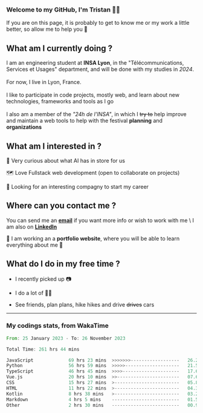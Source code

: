 ### Welcome to my GitHub, I'm Tristan 👨‍💻

If you are on this page, it is probably to get to know me or my work a little better, so allow me to help you 💁

## What am I currently doing ?

I am an engineering student at **INSA Lyon**, in the "Télécommunications, Services et Usages" department, and will be done with my studies in *2024*. \
\
For now, I live in Lyon, France. \
\
I like to participate in code projects, mostly web, and learn about new technologies, frameworks and tools as I go
\
\
I also am a member of the *"24h de l'INSA"*, in which I ~~try to~~  help improve and maintain a web tools to help with the festival **planning** and **organizations**

## What am I interested in ?
   
   🤖 Very curious about what AI has in store for us
   
   🗺️ Love Fullstack web development (open to collaborate on projects)

   🤔 Looking for an interesting compagny to start my career

## Where can you contact me ?

You can send me an **[email](mailto:tristan.dve@gmail.com)** if you want more info or wish to work with me \\
I am also on **[LinkedIn](https://www.linkedin.com/in/tristan-devin/)**

🚧 I am working an a **portfolio website**, where you will be able to learn everything about me 🚧

## What do I do in my free time ?

 - I recently picked up 📷
   
 - I do a lot of 🧗‍♂️
   
 - See friends, plan plans, hike hikes and drive ~~drives~~ cars

---
### My codings stats, from WakaTime

<!--START_SECTION:waka-->

```rust
From: 25 January 2023 - To: 26 November 2023

Total Time: 261 hrs 44 mins

JavaScript             69 hrs 23 mins  >>>>>>>------------------   26.26 %
Python                 56 hrs 59 mins  >>>>>--------------------   21.57 %
TypeScript             46 hrs 45 mins  >>>>---------------------   17.69 %
Vue.js                 20 hrs 10 mins  >>-----------------------   07.63 %
CSS                    15 hrs 27 mins  >------------------------   05.85 %
HTML                   11 hrs 22 mins  >------------------------   04.31 %
Kotlin                 8 hrs 38 mins   >------------------------   03.27 %
Markdown               4 hrs 5 mins    -------------------------   01.55 %
Other                  2 hrs 30 mins   -------------------------   00.95 %
```

<!--END_SECTION:waka-->
